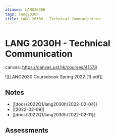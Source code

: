 ```yaml
---
aliases: LANG2030H
tags: lang2030h
title: LANG 2030H - Technical Communication
---
```


# LANG 2030H - Technical Communication

canvas: https://canvas.ust.hk/courses/41578

![[LANG2030 Coursebook Spring 2022 (1).pdf]]

## Notes

- [[docs/2022Q1/lang2030h/2022-02-04]]
- [[2022-02-09]]
- [[docs/2022Q1/lang2030h/2022-02-11]]

## Assessments
